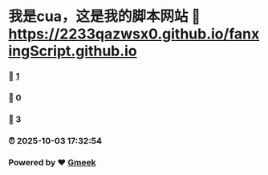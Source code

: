 # 我是cua，这是我的脚本网站 :link: https://2233qazwsx0.github.io/fanxingScript.github.io 
### :page_facing_up: [1](https://2233qazwsx0.github.io/fanxingScript.github.io/tag.html) 
### :speech_balloon: 0 
### :hibiscus: 3 
### :alarm_clock: 2025-10-03 17:32:54 
### Powered by :heart: [Gmeek](https://github.com/Meekdai/Gmeek)
